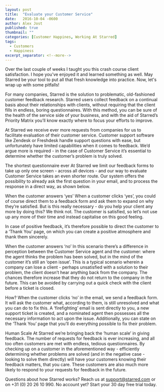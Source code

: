 ```yaml
---
layout: post
title:  "Evaluate your Customer Service"
date:   2016-10-04 -0600
author: Alex Jost
published: true
thumbnail: ""
categories: [Customer Happines, Working At Starred]
tags:
  - Customers
  - Happiness
excerpt_separator: <!--more-->
---
```


Over the last couple of weeks I taught you this crash course client satisfaction. I hope you’ve enjoyed it and learned something as well. May Starred be your tool to put all that fresh knowledge into practice. Now, let's wrap up with some pitfalls!

<!--more-->

For many companies, Starred is the solution to problematic, old-fashioned customer feedback research. Starred users collect feedback on a continual basis about their relationships with clients, without requiring that the client fills in endless, boring questionnaires. With this method, you can be sure of the health of the service side of your business, and with the aid of Starred’s Priority Matrix you’ll know exactly where to focus your efforts to improve.

At Starred we receive ever more requests from companies for us to facilitate evaluation of their customer service. Customer support software like Zendesk or Freshdesk handle support questions with ease, but unfortunately have limited capabilities when it comes to feedback. We’d argue more is required - in the case of Customer Service it’s essential to determine whether the customer’s problem is truly solved.

The shortest questionnaire ever
At Starred we limit our feedback forms to take up only one screen - across all devices -  and our way to evaluate Customer Service takes an even shorter route. Our system offers the possibility to already ask the first question in your email, and to process the response in a direct way, as shown below.




When the customer answers ‘yes’
When a customer clicks ‘yes’, you could of course direct them to a feedback form and ask them to expand on why they’re satisfied. But is this really necessary - do you help your client any more by doing this? We think not. The customer is satisfied, so let’s not use up any more of their time and instead capitalise on this good feeling.

In case of positive feedback, it’s therefore possible to direct the customer to a ‘Thank You’ page, on which you can create a positive atmosphere and thank them sincerely.


When the customer answers ‘no’
In this scenario there’s a difference in perception between the Customer Service agent and the customer: where the agent thinks the problem has been solved, but in the mind of the customer it’s still an ‘open issue’. This is a typical scenario wherein a company can lose a client - perhaps unsatisfied with a solution to their problem, the client doesn’t hear anything back from the company. The chances therefore increase that they do not return to the company in the future. This can be avoided by carrying out a quick check with the client before a ticket is closed.

How? When the customer clicks ‘no’ in the email, we send a feedback form. It will ask the customer what, according to them, is still unresolved and what you can do to fix this. A ‘firefighting’ email is sent directly to you, a new support ticket is created, and a nominated agent then possesses all the necessary information to act upon the issue. Additionally, you can state on the ‘Thank You’ page that you’ll do everything possible to fix their problem.




Human Scale
At Starred we’re bringing back the ‘human scale’ in giving feedback. The number of requests for feedback is ever increasing, and all too often customers are met with endless, tedious questionnaires. By checking up on a customer in the aforementioned way - efficiently determining whether problems are solved (and in the negative case - looking to solve them directly) will have your customers knowing their feedback matters, that you care. These customers are also much more likely to respond to your requests for feedback in the future.


Questions about how Starred works? Reach us at support@starred.com or on +31 (0) 20 26 10 990. No account yet? Start your 30 day free trial today.